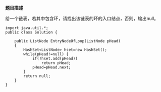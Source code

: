 **题目描述**

给一个链表，若其中包含环，请找出该链表的环的入口结点，否则，输出null。
```
import java.util.*;
public class Solution {

    public ListNode EntryNodeOfLoop(ListNode pHead)
    {
        HashSet<ListNode> hset=new HashSet();
        while(pHead!=null) {
            if(!hset.add(pHead))
                return pHead;
            pHead=pHead.next;
        }
        return null;
    }
}
```